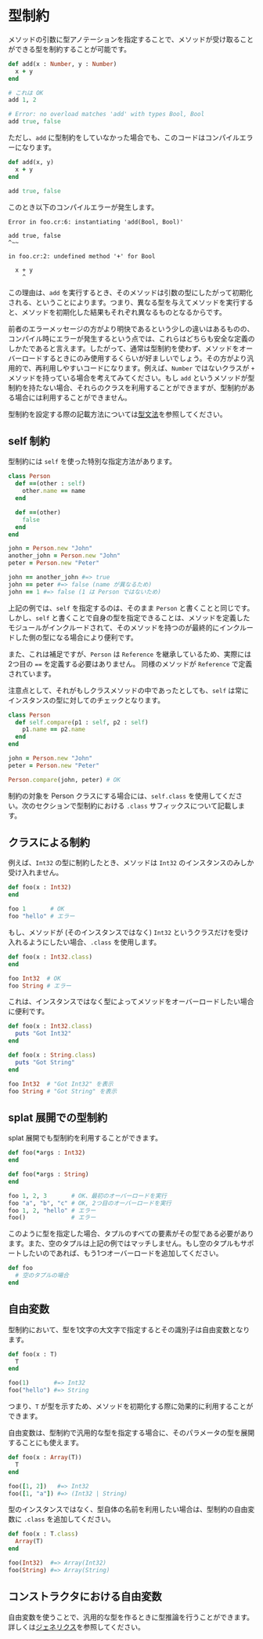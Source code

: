 # 型制約

メソッドの引数に型アノテーションを指定することで、メソッドが受け取ることができる型を制約することが可能です。

```ruby
def add(x : Number, y : Number)
  x + y
end

# これは OK
add 1, 2

# Error: no overload matches 'add' with types Bool, Bool
add true, false
```

ただし、`add` に型制約をしていなかった場合でも、このコードはコンパイルエラーになります。

```ruby
def add(x, y)
  x + y
end

add true, false
```

このとき以下のコンパイルエラーが発生します。

```
Error in foo.cr:6: instantiating 'add(Bool, Bool)'

add true, false
^~~

in foo.cr:2: undefined method '+' for Bool

  x + y
    ^
```

この理由は、`add` を実行するとき、そのメソッドは引数の型にしたがって初期化される、ということによります。つまり、異なる型を与えてメソッドを実行すると、メソッドを初期化した結果もそれぞれ異なるものとなるからです。

前者のエラーメッセージの方がより明快であるという少しの違いはあるものの、コンパイル時にエラーが発生するという点では、これらはどちらも安全な定義のしかたであると言えます。したがって、通常は型制約を使わず、メソッドをオーバーロードするときにのみ使用するくらいが好ましいでしょう。その方がより汎用的で、再利用しやすいコードになります。例えば、`Number` ではないクラスが `+` メソッドを持っている場合を考えてみてください。もし `add` というメソッドが型制約を持たない場合、それらのクラスを利用することができますが、型制約がある場合には利用することができません。

型制約を設定する際の記載方法については[型文法](type_grammar.html)を参照してください。

## self 制約

型制約には `self` を使った特別な指定方法があります。

```ruby
class Person
  def ==(other : self)
    other.name == name
  end

  def ==(other)
    false
  end
end

john = Person.new "John"
another_john = Person.new "John"
peter = Person.new "Peter"

john == another_john #=> true
john == peter #=> false (name が異なるため)
john == 1 #=> false (1 は Person ではないため)
```

上記の例では、`self` を指定するのは、そのまま `Person` と書くことと同じです。しかし、`self` と書くことで自身の型を指定できることは、メソッドを定義したモジュールがインクルードされて、そのメソッドを持つのが最終的にインクルードした側の型になる場合により便利です。

また、これは補足ですが、`Person` は `Reference` を継承しているため、実際には2つ目の `==` を定義する必要はありません。 同様のメソッドが `Reference` で定義されています。

注意点として、それがもしクラスメソッドの中であったとしても、`self` は常にインスタンスの型に対してのチェックとなります。

```ruby
class Person
  def self.compare(p1 : self, p2 : self)
    p1.name == p2.name
  end
end

john = Person.new "John"
peter = Person.new "Peter"

Person.compare(john, peter) # OK
```

制約の対象を Person クラスにする場合には、`self.class` を使用してください。次のセクションで型制約における `.class` サフィックスについて記載します。

## クラスによる制約

例えば、`Int32` の型に制約したとき、メソッドは `Int32` のインスタンスのみしか受け入れません。

```ruby
def foo(x : Int32)
end

foo 1       # OK
foo "hello" # エラー
```

もし、メソッドが (そのインスタンスではなく) `Int32` というクラスだけを受け入れるようにしたい場合、`.class` を使用します。

```ruby
def foo(x : Int32.class)
end

foo Int32  # OK
foo String # エラー
```

これは、インスタンスではなく型によってメソッドをオーバーロードしたい場合に便利です。

```ruby
def foo(x : Int32.class)
  puts "Got Int32"
end

def foo(x : String.class)
  puts "Got String"
end

foo Int32  # "Got Int32" を表示
foo String # "Got String" を表示
```

## splat 展開での型制約

splat 展開でも型制約を利用することができます。

```ruby
def foo(*args : Int32)
end

def foo(*args : String)
end

foo 1, 2, 3       # OK、最初のオーバーロードを実行
foo "a", "b", "c" # OK, 2つ目のオーバーロードを実行
foo 1, 2, "hello" # エラー
foo()             # エラー
```

このように型を指定した場合、タプルのすべての要素がその型である必要があります。また、空のタプルは上記の例ではマッチしません。もし空のタプルもサポートしたいのであれば、もう1つオーバーロードを追加してください。

```ruby
def foo
  # 空のタプルの場合
end
```

## 自由変数

型制約において、型を1文字の大文字で指定するとその識別子は自由変数となります。

```ruby
def foo(x : T)
  T
end

foo(1)       #=> Int32
foo("hello") #=> String
```

つまり、`T` が型を示すため、メソッドを初期化する際に効果的に利用することができます。

自由変数は、型制約で汎用的な型を指定する場合に、そのパラメータの型を展開することにも使えます。

```ruby
def foo(x : Array(T))
  T
end

foo([1, 2])   #=> Int32
foo([1, "a"]) #=> (Int32 | String)
```

型のインスタンスではなく、型自体の名前を利用したい場合は、型制約の自由変数に `.class` を追加してください。

```ruby
def foo(x : T.class)
  Array(T)
end

foo(Int32)  #=> Array(Int32)
foo(String) #=> Array(String)
```

## コンストラクタにおける自由変数

自由変数を使うことで、汎用的な型を作るときに型推論を行うことができます。詳しくは[ジェネリクス](generics.html)を参照してください。

